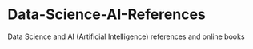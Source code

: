 # Data-Science-AI-References
Data Science and AI (Artificial Intelligence) references and online books

